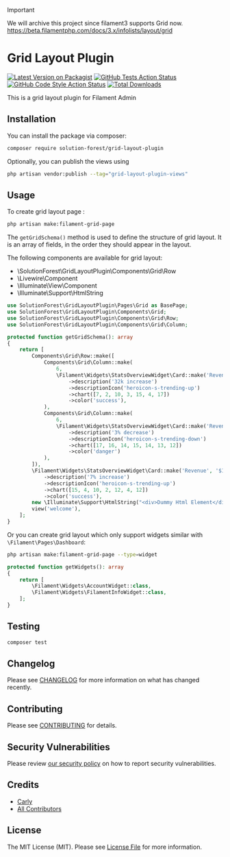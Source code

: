 > [!IMPORTANT]
> We will archive this project since filament3 supports Grid now.
> https://beta.filamentphp.com/docs/3.x/infolists/layout/grid

# Grid Layout Plugin

[![Latest Version on Packagist](https://img.shields.io/packagist/v/solution-forest/grid-layout-plugin.svg?style=flat-square)](https://packagist.org/packages/solution-forest/grid-layout-plugin)
[![GitHub Tests Action Status](https://img.shields.io/github/workflow/status/solution-forest/grid-layout-plugin/run-tests?label=tests)](https://github.com/solution-forest/grid-layout-plugin/actions?query=workflow%3Arun-tests+branch%3Amain)
[![GitHub Code Style Action Status](https://img.shields.io/github/workflow/status/solution-forest/grid-layout-plugin/Check%20&%20fix%20styling?label=code%20style)](https://github.com/solution-forest/grid-layout-plugin/actions?query=workflow%3A"Check+%26+fix+styling"+branch%3Amain)
[![Total Downloads](https://img.shields.io/packagist/dt/solution-forest/grid-layout-plugin.svg?style=flat-square)](https://packagist.org/packages/solution-forest/grid-layout-plugin)

This is a grid layout plugin for Filament Admin

## Installation

You can install the package via composer:

```bash
composer require solution-forest/grid-layout-plugin
```

Optionally, you can publish the views using

```bash
php artisan vendor:publish --tag="grid-layout-plugin-views"
```

## Usage

To create grid layout page :
```bash
php artisan make:filament-grid-page
```
The `getGridSchema()` method is used to define the structure of grid layout. It is an array of fields, in the order they should appear in the layout.


The following components are available for grid layout:
<ul>
    <li>\SolutionForest\GridLayoutPlugin\Components\Grid\Row</li>
    <li>\Livewire\Component</li>
    <li>\Illuminate\View\Component</li>
    <li>\Illuminate\Support\HtmlString</li>
</ul>

```php
use SolutionForest\GridLayoutPlugin\Pages\Grid as BasePage;
use SolutionForest\GridLayoutPlugin\Components\Grid;
use SolutionForest\GridLayoutPlugin\Components\Grid\Row;
use SolutionForest\GridLayoutPlugin\Components\Grid\Column;

protected function getGridSchema(): array
{
    return [
        Components\Grid\Row::make([
            Components\Grid\Column::make(
                6,
                \Filament\Widgets\StatsOverviewWidget\Card::make('Revenue', '$192.1k')
                    ->description('32k increase')
                    ->descriptionIcon('heroicon-s-trending-up')
                    ->chart([7, 2, 10, 3, 15, 4, 17])
                    ->color('success'),
            ),
            Components\Grid\Column::make(
                6,
                \Filament\Widgets\StatsOverviewWidget\Card::make('Revenue', '$192.1k')
                    ->description('3% decrease')
                    ->descriptionIcon('heroicon-s-trending-down')
                    ->chart([17, 16, 14, 15, 14, 13, 12])
                    ->color('danger')
            ),
        ]),
        \Filament\Widgets\StatsOverviewWidget\Card::make('Revenue', '$192.1k')
            ->description('7% increase')
            ->descriptionIcon('heroicon-s-trending-up')
            ->chart([15, 4, 10, 2, 12, 4, 12])
            ->color('success'),
        new \Illuminate\Support\HtmlString("<div>Dummy Html Element</div>"),
        view('welcome'),
    ];
}
```

Or you can create grid layout which only support widgets similar with `\Filament\Pages\Dashboard`:

```bash
php artisan make:filament-grid-page --type=widget
```

```php
protected function getWidgets(): array
{
    return [
        \Filament\Widgets\AccountWidget::class,
        \Filament\Widgets\FilamentInfoWidget::class,
    ];
}
```

## Testing

```bash
composer test
```

## Changelog

Please see [CHANGELOG](CHANGELOG.md) for more information on what has changed recently.

## Contributing

Please see [CONTRIBUTING](.github/CONTRIBUTING.md) for details.

## Security Vulnerabilities

Please review [our security policy](../../security/policy) on how to report security vulnerabilities.

## Credits

- [Carly](https://github.com/n/a)
- [All Contributors](../../contributors)

## License

The MIT License (MIT). Please see [License File](LICENSE.md) for more information.
